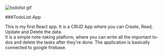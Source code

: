 ![todolist gif](https://user-images.githubusercontent.com/75125943/103810073-9b82ab00-5080-11eb-90ae-817cde639bec.gif)


###TodoList-App

This is my first React app. It is a CRUD App where you can Create, Read, Update and Delete the data.  
It is a simple note-taking platform, where you can write all the important to-dos and delete the tasks after they're done. 
The application is basically connected to google firebase.
